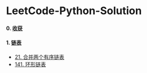# LeetCode-Python-Solution
#### 0. [收获](收获.md)
#### 1. [链表](1.链表)
- [21. 合并两个有序链表](1.链表/21.合并两个有序链表.py)
- [141. 环形链表](1.链表/141.环形链表.py)